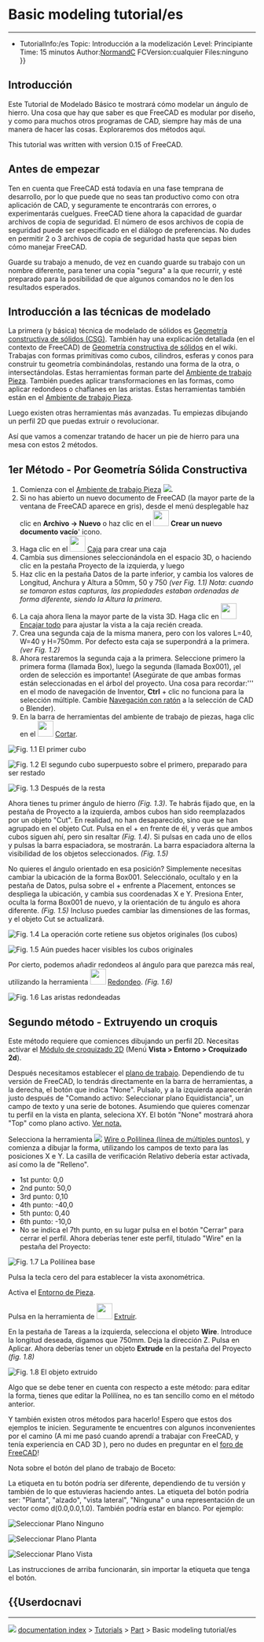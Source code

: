 # Basic modeling tutorial/es
---
- TutorialInfo:/es
   Topic: Introducción a la modelización
   Level: Principiante
   Time: 15 minutos
   Author:[NormandC](User_Normandc.md)
   FCVersion:cualquier
   Files:ninguno
}}



## Introducción

Este Tutorial de Modelado Básico te mostrará cómo modelar un ángulo de hierro. Una cosa que hay que saber es que FreeCAD es modular por diseño, y como para muchos otros programas de CAD, siempre hay más de una manera de hacer las cosas. Exploraremos dos métodos aquí.

This tutorial was written with version 0.15 of FreeCAD.

## Antes de empezar 

Ten en cuenta que FreeCAD está todavía en una fase temprana de desarrollo, por lo que puede que no seas tan productivo como con otra aplicación de CAD, y seguramente te encontrarás con errores, o experimentarás cuelgues. FreeCAD tiene ahora la capacidad de guardar archivos de copia de seguridad. El número de esos archivos de copia de seguridad puede ser especificado en el diálogo de preferencias. No dudes en permitir 2 o 3 archivos de copia de seguridad hasta que sepas bien cómo manejar FreeCAD.

Guarde su trabajo a menudo, de vez en cuando guarde su trabajo con un nombre diferente, para tener una copia \"segura\" a la que recurrir, y esté preparado para la posibilidad de que algunos comandos no le den los resultados esperados.

## Introducción a las técnicas de modelado 

La primera (y básica) técnica de modelado de sólidos es [Geometría constructiva de sólidos (CSG)](http://es.wikipedia.org/wiki/Geometr%C3%ADa_constructiva_de_s%C3%B3lidos). También hay una explicación detallada (en el contexto de FreeCAD) de [Geometría constructiva de sólidos](Constructive_solid_geometry/es.md) en el wiki. Trabajas con formas primitivas como cubos, cilindros, esferas y conos para construir tu geometría combinándolas, restando una forma de la otra, o intersectándolas. Estas herramientas forman parte del [Ambiente de trabajo Pieza](Part_Workbench/es.md). También puedes aplicar transformaciones en las formas, como aplicar redondeos o chaflanes en las aristas. Estas herramientas también están en el [Ambiente de trabajo Pieza](Part_Workbench/es.md).

Luego existen otras herramientas más avanzadas. Tu empiezas dibujando un perfil 2D que puedas extruir o revolucionar.

Así que vamos a comenzar tratando de hacer un pie de hierro para una mesa con estos 2 métodos.


<div class="mw-translate-fuzzy">

## 1er Método - Por Geometría Sólida Constructiva 

1.  Comienza con el [Ambiente de trabajo Pieza](Part_Workbench/es.md) ![](images/Switch_PartWorkbench.JPG ).
2.  Si no has abierto un nuevo documento de FreeCAD (la mayor parte de la ventana de FreeCAD aparece en gris), desde el menú desplegable haz clic en **Archivo → Nuevo** o haz clic en el <img alt="" src=images/Document-new.png  style="width:32px;"> **Crear un nuevo documento vacío**\' icono.
3.  Haga clic en el <img alt="" src=images/Part_Box.svg  style="width:32px;"> [Caja](Part_Box/es.md) para crear una caja
4.  Cambia sus dimensiones seleccionándola en el espacio 3D, o haciendo clic en la pestaña Proyecto de la izquierda, y luego
5.  Haz clic en la pestaña Datos de la parte inferior, y cambia los valores de Longitud, Anchura y Altura a 50mm, 50 y 750 *(ver Fig. 1.1)* *Nota*: *cuando se tomaron estas capturas, las propiedades estaban ordenadas de forma diferente, siendo la Altura la primera*.
6.  La caja ahora llena la mayor parte de la vista 3D. Haga clic en <img alt="" src=images/Std_ViewFitAll.svg  style="width:32px;"> [Encajar todo](Std_ViewFitAll/es.md) para ajustar la vista a la caja recién creada.
7.  Crea una segunda caja de la misma manera, pero con los valores L=40, W=40 y H=750mm. Por defecto esta caja se superpondrá a la primera. *(ver Fig. 1.2)*
8.  Ahora restaremos la segunda caja a la primera. Seleccione primero la primera forma (llamada Box), luego la segunda (llamada Box001), ¡el orden de selección es importante! (Asegúrate de que ambas formas están seleccionadas en el árbol del proyecto. Una cosa para recordar:\'\'\' en el modo de navegación de Inventor, **Ctrl** + clic no funciona para la selección múltiple. Cambie [Navegación con ratón](Mouse_navigation/es.md) a la selección de CAD o Blender).
9.  En la barra de herramientas del ambiente de trabajo de piezas, haga clic en el <img alt="" src=images/Part_Cut.svg  style="width:32px;"> [Cortar](Part_Cut/es.md).


</div>

![Fig. 1.1 El primer cubo](images/Tutorial-normand01.jpg )

![Fig. 1.2 El segundo cubo superpuesto sobre el primero, preparado para ser restado](images/Tutorial-normand02.jpg )

![Fig. 1.3 Después de la resta](images/Tutorial-normand03.jpg )


<div class="mw-translate-fuzzy">

Ahora tienes tu primer ángulo de hierro *(Fig. 1.3)*. Te habrás fijado que, en la pestaña de Proyecto a la izquierda, ambos cubos han sido reemplazados por un objeto \"Cut\". En realidad, no han desaparecido, sino que se han agrupado en el objeto Cut. Pulsa en el + en frente de él, y verás que ambos cubos siguen ahí, pero sin resaltar *(Fig. 1.4)*. Si pulsas en cada uno de ellos y pulsas la barra espaciadora, se mostrarán. La barra espaciadora alterna la visibilidad de los objetos seleccionados. *(Fig. 1.5)*


</div>


<div class="mw-translate-fuzzy">

No quieres el ángulo orientado en esa posición? Simplemente necesitas cambiar la ubicación de la forma Box001. Selecciónalo, ocultalo y en la pestaña de Datos, pulsa sobre el + enfrente a Placement, entonces se despliega la ubicación, y cambia sus coordenadas X e Y. Presiona Enter, oculta la forma Box001 de nuevo, y la orientación de tu ángulo es ahora diferente. *(Fig. 1.5)* Incluso puedes cambiar las dimensiones de las formas, y el objeto Cut se actualizará.


</div>

![Fig. 1.4 La operación corte retiene sus objetos originales (los cubos)](images/Tutorial-normand04.jpg )

![Fig. 1.5 Aún puedes hacer visibles los cubos originales](images/Tutorial-normand05.jpg )


<div class="mw-translate-fuzzy">

Por cierto, podemos añadir redondeos al ángulo para que parezca más real, utilizando la herramienta <img alt="" src=images/Part_Fillet.png  style="width:32px;"> [Redondeo](Part_Fillet.md). 
*(Fig. 1.6)*


</div>

![Fig. 1.6 Las aristas redondeadas](images/Tutorial-normand06.jpg )


<div class="mw-translate-fuzzy">

## Segundo método - Extruyendo un croquis 

Este método requiere que comiences dibujando un perfil 2D. Necesitas activar el [Módulo de croquizado 2D](Draft_Workbench/es.md) (Menú **Vista \> Entorno \> Croquizado 2d**).


</div>


<div class="mw-translate-fuzzy">

Después necesitamos establecer el [plano de trabajo](Draft_SelectPlane/es.md). Dependiendo de tu versión de FreeCAD, lo tendrás directamente en la barra de herramientas, a la derecha, el botón que indica \"None\". Pulsalo, y a la izquierda aparecerán justo después de \"Comando activo: Seleccionar plano Equidistancia\", un campo de texto y una serie de botones. Asumiendo que quieres comenzar tu perfil en la vista en planta, seleciona XY. El botón \"None\" mostrará ahora \"Top\" como plano activo. [Ver nota.](#DraftPlaneButton/es.md)

Selecciona la herramienta ![](images/Draft_Wire.png ) [Wire o Polilínea (línea de múltiples puntos)](Draft_Wire.md), y comienza a dibujar la forma, utilizando los campos de texto para las posiciones X e Y. La casilla de verificación Relativo debería estar activada, así como la de \"Relleno\".


</div>


<div class="mw-translate-fuzzy">

-   1st punto: 0,0
-   2nd punto: 50,0
-   3rd punto: 0,10
-   4th punto: -40,0
-   5th punto: 0,40
-   6th punto: -10,0
-   No se indica el 7th punto, en su lugar pulsa en el botón \"Cerrar\" para cerrar el perfil. Ahora deberías tener este perfil, titulado \"Wire\" en la pestaña del Proyecto:


</div>


<div class="mw-translate-fuzzy">

![Fig. 1.7 La Polilínea base](images/Tutorial-normand07.jpg )


</div>


<div class="mw-translate-fuzzy">

Pulsa la tecla cero del para establecer la vista axonométrica.


</div>


<div class="mw-translate-fuzzy">

Activa el [Entorno de Pieza](Part_Workbench/es.md).


</div>


<div class="mw-translate-fuzzy">

Pulsa en la herramienta de <img alt="" src=images/Part_Extrude.png  style="width:32px;"> [Extruir](Part_Extrude.md).


</div>


<div class="mw-translate-fuzzy">

En la pestaña de Tareas a la izquierda, selecciona el objeto **Wire**. Introduce la longitud deseada, digamos que 750mm. Deja la dirección Z. Pulsa en Aplicar. Ahora deberías tener un objeto **Extrude** en la pestaña del Proyecto *(fig. 1.8)*


</div>

![Fig. 1.8 El objeto extruido](images/Tutorial-normand08.jpg )

Algo que se debe tener en cuenta con respecto a este método: para editar la forma, tienes que editar la Polilínea, no es tan sencillo como en el método anterior.


<div class="mw-translate-fuzzy">

Y también existen otros métodos para hacerlo! Espero que estos dos ejemplos te inicien. Seguramente te encuentres con algunos inconvenientes por el camino (A mi me pasó cuando aprendí a trabajar con FreeCAD, y tenía experiencia en CAD 3D ), pero no dudes en preguntar en el [foro de FreeCAD](http://forum.freecadweb.org)!


</div>


<div id="DraftPlaneButton/es">

Nota sobre el botón del plano de trabajo de Boceto:


</div>

La etiqueta en tu botón podría ser diferente, dependiendo de tu versión y también de lo que estuvieras haciendo antes. La etiqueta del botón podría ser: \"Planta\", \"alzado\", \"vista lateral\", \"Ninguna\" o una representación de un vector como d(0.0,0.0,1.0). También podría estar en blanco. Por ejemplo:

![Seleccionar Plano Ninguno](images/DraftPlaneNone.png )

![Seleccionar Plano Planta](images/DraftPlaneTop.png )


<div class="mw-translate-fuzzy">

![Seleccionar Plano Vista](images/DraftPlaneView.png ) 


</div>

Las instrucciones de arriba funcionarán, sin importar la etiqueta que tenga el botón.


  {{Userdocnavi
---



---
![](images/Right_arrow.png) [documentation index](../README.md) > [Tutorials](Category_Tutorials.md) > [Part](Category_Part.md) > Basic modeling tutorial/es
